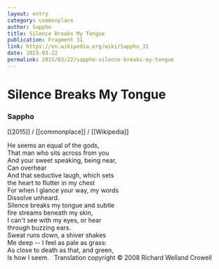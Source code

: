 ```yaml
---
layout: entry
category: commonplace
author: Sappho
title: Silence Breaks My Tongue
publication: Fragment 31
link: https://en.wikipedia.org/wiki/Sappho_31
date: 2015-03-22
permalink: 2015/03/22/sappho-silence-breaks-my-tongue
---
```


# Silence Breaks My Tongue

### Sappho

[[2015]] / [[commonplace]] / [[Wikipedia]]

He seems an equal of the gods,
<br>That man who sits across from you
<br>And your sweet speaking, being near,
<br>Can overhear
<br>And that seductive laugh, which sets
<br>the heart to flutter in my chest
<br>For when I glance your way, my words
<br>Dissolve unheard.
<br>Silence breaks my tongue and subtle
<br>fire streams beneath my skin,
<br>I can't see with my eyes, or hear
<br>through buzzing ears.
<br>Sweat runs down, a shiver shakes
<br>Me deep -- I feel as pale as grass:
<br>As close to death as that, and green,
<br>Is how I seem.
 
Translation copyright © 2008 Richard Welland Crowell